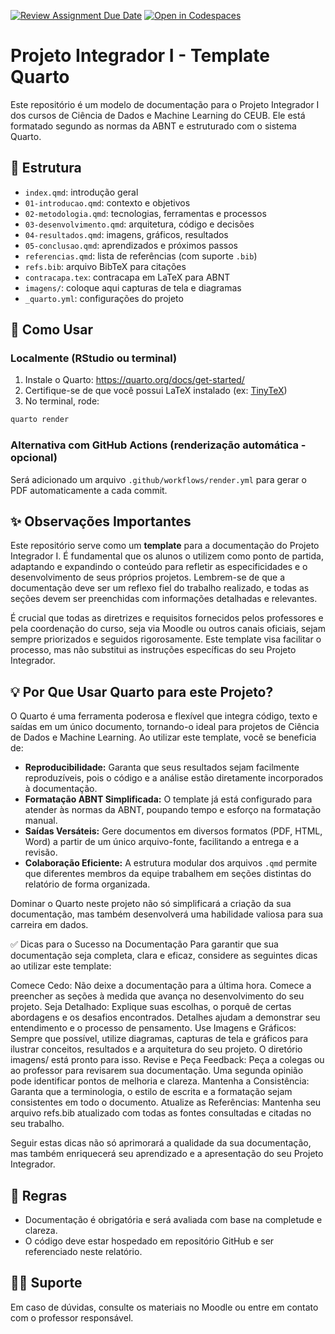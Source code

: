 [![Review Assignment Due Date](https://classroom.github.com/assets/deadline-readme-button-22041afd0340ce965d47ae6ef1cefeee28c7c493a6346c4f15d667ab976d596c.svg)](https://classroom.github.com/a/vZ6sAE2k)
[![Open in Codespaces](https://classroom.github.com/assets/launch-codespace-2972f46106e565e64193e422d61a12cf1da4916b45550586e14ef0a7c637dd04.svg)](https://classroom.github.com/open-in-codespaces?assignment_repo_id=19755600)

# Projeto Integrador I - Template Quarto

Este repositório é um modelo de documentação para o Projeto Integrador I dos cursos de Ciência de Dados e Machine Learning do CEUB. Ele está formatado segundo as normas da ABNT e estruturado com o sistema Quarto.

## 📄 Estrutura

- `index.qmd`: introdução geral
- `01-introducao.qmd`: contexto e objetivos
- `02-metodologia.qmd`: tecnologias, ferramentas e processos
- `03-desenvolvimento.qmd`: arquitetura, código e decisões
- `04-resultados.qmd`: imagens, gráficos, resultados
- `05-conclusao.qmd`: aprendizados e próximos passos
- `referencias.qmd`: lista de referências (com suporte `.bib`)
- `refs.bib`: arquivo BibTeX para citações
- `contracapa.tex`: contracapa em LaTeX para ABNT
- `imagens/`: coloque aqui capturas de tela e diagramas
- `_quarto.yml`: configurações do projeto

## 🚀 Como Usar

### Localmente (RStudio ou terminal)

1. Instale o Quarto: https://quarto.org/docs/get-started/
2. Certifique-se de que você possui LaTeX instalado (ex: [TinyTeX](https://yihui.org/tinytex/))
3. No terminal, rode:

```bash
quarto render
```

### Alternativa com GitHub Actions (renderização automática - opcional)

Será adicionado um arquivo `.github/workflows/render.yml` para gerar o PDF automaticamente a cada commit.

## ✨ Observações Importantes

Este repositório serve como um **template** para a documentação do Projeto Integrador I. É fundamental que os alunos o utilizem como ponto de partida, adaptando e expandindo o conteúdo para refletir as especificidades e o desenvolvimento de seus próprios projetos. Lembrem-se de que a documentação deve ser um reflexo fiel do trabalho realizado, e todas as seções devem ser preenchidas com informações detalhadas e relevantes.

É crucial que todas as diretrizes e requisitos fornecidos pelos professores e pela coordenação do curso, seja via Moodle ou outros canais oficiais, sejam sempre priorizados e seguidos rigorosamente. Este template visa facilitar o processo, mas não substitui as instruções específicas do seu Projeto Integrador.

## 💡 Por Que Usar Quarto para este Projeto?

O Quarto é uma ferramenta poderosa e flexível que integra código, texto e saídas em um único documento, tornando-o ideal para projetos de Ciência de Dados e Machine Learning. Ao utilizar este template, você se beneficia de:

-   **Reproducibilidade:** Garanta que seus resultados sejam facilmente reproduzíveis, pois o código e a análise estão diretamente incorporados à documentação.
-   **Formatação ABNT Simplificada:** O template já está configurado para atender às normas da ABNT, poupando tempo e esforço na formatação manual.
-   **Saídas Versáteis:** Gere documentos em diversos formatos (PDF, HTML, Word) a partir de um único arquivo-fonte, facilitando a entrega e a revisão.
-   **Colaboração Eficiente:** A estrutura modular dos arquivos `.qmd` permite que diferentes membros da equipe trabalhem em seções distintas do relatório de forma organizada.

Dominar o Quarto neste projeto não só simplificará a criação da sua documentação, mas também desenvolverá uma habilidade valiosa para sua carreira em dados.

✅ Dicas para o Sucesso na Documentação
Para garantir que sua documentação seja completa, clara e eficaz, considere as seguintes dicas ao utilizar este template:

Comece Cedo: Não deixe a documentação para a última hora. Comece a preencher as seções à medida que avança no desenvolvimento do seu projeto.
Seja Detalhado: Explique suas escolhas, o porquê de certas abordagens e os desafios encontrados. Detalhes ajudam a demonstrar seu entendimento e o processo de pensamento.
Use Imagens e Gráficos: Sempre que possível, utilize diagramas, capturas de tela e gráficos para ilustrar conceitos, resultados e a arquitetura do seu projeto. O diretório imagens/ está pronto para isso.
Revise e Peça Feedback: Peça a colegas ou ao professor para revisarem sua documentação. Uma segunda opinião pode identificar pontos de melhoria e clareza.
Mantenha a Consistência: Garanta que a terminologia, o estilo de escrita e a formatação sejam consistentes em todo o documento.
Atualize as Referências: Mantenha seu arquivo refs.bib atualizado com todas as fontes consultadas e citadas no seu trabalho.

Seguir estas dicas não só aprimorará a qualidade da sua documentação, mas também enriquecerá seu aprendizado e a apresentação do seu Projeto Integrador.

## 📌 Regras

- Documentação é obrigatória e será avaliada com base na completude e clareza.
- O código deve estar hospedado em repositório GitHub e ser referenciado neste relatório.

## 👨‍🏫 Suporte

Em caso de dúvidas, consulte os materiais no Moodle ou entre em contato com o professor responsável.

